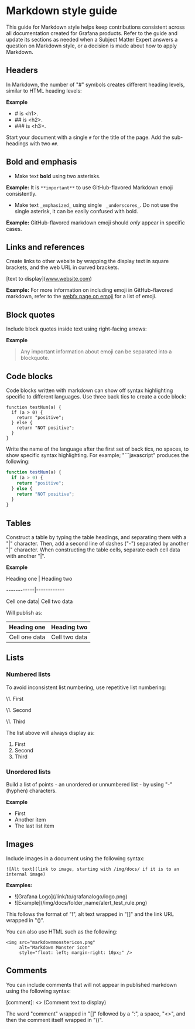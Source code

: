# Markdown style guide

This guide for Markdown style helps keep contributions consistent across all documentation created for Grafana products. Refer to the guide and update its sections as needed when a Subject Matter Expert answers a question on Markdown style, or a decision is made about how to apply Markdown.

## Headers

In Markdown, the number of "#" symbols creates different heading levels, similar to HTML heading levels:

**Example**

- \# is \<h1>.
- \#\# is \<h2>.
- \#\#\# is \<h3>.

Start your document with a single ``#`` for the title of the page. Add the sub-headings with two ``##``.

## Bold and emphasis

- Make text **bold** using two asterisks.

**Example:** It is ``**important**`` to use GitHub-flavored Markdown emoji consistently.

- Make text ``_emphasized_`` using single `` _underscores_``. Do not use the single asterisk, it can be easily confused with bold.

**Example:** GitHub-flavored markdown emoji should _only_ appear in specific cases.


## Links and references

Create links to other website by wrapping the display text in square brackets, and the web URL in curved brackets.

\[text to display](www.website.com)

**Example:** For more information on including emoji in GitHub-flavored markdown, refer to the [webfx page on emoji](https://www.webfx.com/tools/emoji-cheat-sheet/) for a list of emoji.

## Block quotes

Include block quotes inside text using right-facing arrows:

**Example**

> Any important information
> about emoji can be separated into
> a blockquote.

## Code blocks

Code blocks written with markdown can show off syntax highlighting specific to different languages. Use three back tics to create a code block:

```
function testNum(a) {
  if (a > 0) {
    return "positive";
  } else {
    return "NOT positive";
  }
}
```

Write the name of the language after the first set of back tics, no spaces, to show specific syntax highlighting. For example; "\```javascript" produces the following:

```javascript
function testNum(a) {
  if (a > 0) {
    return "positive";
  } else {
    return "NOT positive";
  }
}
```
## Tables

Construct a table by typing the table headings, and separating them with a "|" character. Then, add a second line of dashes ("-") separated by another "|" character. When constructing the table cells, separate each cell data with another "|".

**Example**

Heading one | Heading two

\------------|------------

Cell one data| Cell two data

Will publish as:

Heading one | Heading two
------------|------------
Cell one data| Cell two data

## Lists

### Numbered lists

To avoid inconsistent list numbering, use repetitive list numbering:

\1. First

\1. Second

\1. Third

The list above will always display as:

1. First
2. Second
3. Third

### Unordered lists

Build a list of points - an unordered or unnumbered list - by using "\-" (hyphen) characters.

**Example**

- First
- Another item
- The last list item

## Images

Include images in a document using the following syntax:

```
![Alt text](link to image, starting with /img/docs/ if it is to an internal image)
```

**Examples:** 
- \!\[Grafana Logo](/link/to/grafanalogo/logo.png)
- \!\[Example](/img/docs/folder_name/alert_test_rule.png)

This follows the format of "!", alt text wrapped in "[]" and the link URL wrapped in "()".

You can also use HTML such as the following:
```
<img src="markdownmonstericon.png"
     alt="Markdown Monster icon"
     style="float: left; margin-right: 10px;" />
```

## Comments

You can include comments that will not appear in published markdown using the following syntax:

\[comment]: <> (Comment text to display)

The word "comment" wrapped in "[]" followed by a ":", a space, "<>", and then the comment itself wrapped in "()".
